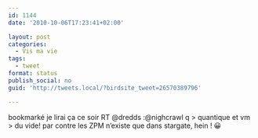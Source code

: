 ```yaml
---
id: 1144
date: '2010-10-06T17:23:41+02:00'

layout: post
categories:
  - Vis ma vie
tags:
  - tweet
format: status
publish_social: no
guid: 'http://tweets.local/?birdsite_tweet=26570389796'

---
```


bookmarké je lirai ça ce soir RT @dredds :@nighcrawl q &gt; quantique et vm &gt; du vide! par contre les ZPM n’existe que dans stargate, hein ! 😀